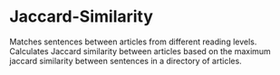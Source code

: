 # Jaccard-Similarity
Matches sentences between articles from different reading levels. Calculates Jaccard similarity between articles based on the maximum jaccard similarity between sentences in a directory of articles.
